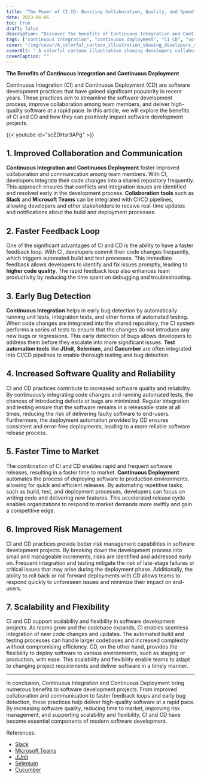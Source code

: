 ```yaml
---
title: "The Power of CI CD: Boosting Collaboration, Quality, and Speed"
date: 2023-06-06
toc: true
draft: false
description: "Discover the benefits of Continuous Integration and Continuous Deployment (CI CD) in software development, enhancing collaboration, quality, and speed."
tags: ["continuous integration", "continuous deployment", "CI CD", "software development", "collaboration", "communication", "feedback loop", "bug detection", "software quality", "reliability", "time to market", "risk management", "scalability", "flexibility", "automated testing", "agile development", "DevOps", "team productivity", "software releases", "deployment automation", "test automation", "rapid software delivery", "agile methodologies", "release management", "software engineering", "agile teams", "continuous improvement", "software testing", "deployment pipelines", "deployment process", "software development lifecycle"]
cover: "/img/cover/A_colorful_cartoon_illustration_showing_developers_collaborating.png"
coverAlt: " A colorful cartoon illustration showing developers collaborating and deploying software quickly and efficiently with CI CD tools and processes."
coverCaption: ""
---
```


**The Benefits of Continuous Integration and Continuous Deployment**

Continuous Integration (CI) and Continuous Deployment (CD) are software development practices that have gained significant popularity in recent years. These practices aim to streamline the software development process, improve collaboration among team members, and deliver high-quality software at a rapid pace. In this article, we will explore the benefits of CI and CD and how they can positively impact software development projects.

{{< youtube id="scEDHsr3APg" >}}

## 1. Improved Collaboration and Communication

**Continuous Integration and Continuous Deployment** foster improved collaboration and communication among team members. With CI, developers integrate their code changes into a shared repository frequently. This approach ensures that conflicts and integration issues are identified and resolved early in the development process. **Collaboration tools** such as **Slack** and **Microsoft Teams** can be integrated with CI/CD pipelines, allowing developers and other stakeholders to receive real-time updates and notifications about the build and deployment processes.

## 2. Faster Feedback Loop

One of the significant advantages of CI and CD is the ability to have a faster feedback loop. With CI, developers commit their code changes frequently, which triggers automated build and test processes. This immediate feedback allows developers to identify and fix issues promptly, leading to **higher code quality**. The rapid feedback loop also enhances team productivity by reducing the time spent on debugging and troubleshooting.

## 3. Early Bug Detection

**Continuous Integration** helps in early bug detection by automatically running unit tests, integration tests, and other forms of automated testing. When code changes are integrated into the shared repository, the CI system performs a series of tests to ensure that the changes do not introduce any new bugs or regressions. This early detection of bugs allows developers to address them before they escalate into more significant issues. **Test automation tools** like **JUnit**, **Selenium**, and **Cucumber** are often integrated into CI/CD pipelines to enable thorough testing and bug detection.

## 4. Increased Software Quality and Reliability

CI and CD practices contribute to increased software quality and reliability. By continuously integrating code changes and running automated tests, the chances of introducing defects or bugs are minimized. Regular integration and testing ensure that the software remains in a releasable state at all times, reducing the risk of delivering faulty software to end-users. Furthermore, the deployment automation provided by CD ensures consistent and error-free deployments, leading to a more reliable software release process.

## 5. Faster Time to Market

The combination of CI and CD enables rapid and frequent software releases, resulting in a faster time to market. **Continuous Deployment** automates the process of deploying software to production environments, allowing for quick and efficient releases. By automating repetitive tasks, such as build, test, and deployment processes, developers can focus on writing code and delivering new features. This accelerated release cycle enables organizations to respond to market demands more swiftly and gain a competitive edge.

## 6. Improved Risk Management

CI and CD practices provide better risk management capabilities in software development projects. By breaking down the development process into small and manageable increments, risks are identified and addressed early on. Frequent integration and testing mitigate the risk of late-stage failures or critical issues that may arise during the deployment phase. Additionally, the ability to roll back or roll forward deployments with CD allows teams to respond quickly to unforeseen issues and minimize their impact on end-users.

## 7. Scalability and Flexibility

CI and CD support scalability and flexibility in software development projects. As teams grow and the codebase expands, CI enables seamless integration of new code changes and updates. The automated build and testing processes can handle larger codebases and increased complexity without compromising efficiency. CD, on the other hand, provides the flexibility to deploy software to various environments, such as staging or production, with ease. This scalability and flexibility enable teams to adapt to changing project requirements and deliver software in a timely manner.

______

In conclusion, Continuous Integration and Continuous Deployment bring numerous benefits to software development projects. From improved collaboration and communication to faster feedback loops and early bug detection, these practices help deliver high-quality software at a rapid pace. By increasing software quality, reducing time to market, improving risk management, and supporting scalability and flexibility, CI and CD have become essential components of modern software development.

References:
- [Slack](https://slack.com/)
- [Microsoft Teams](https://www.microsoft.com/en-us/microsoft-teams/group-chat-software)
- [JUnit](https://junit.org/junit5/)
- [Selenium](https://www.selenium.dev/)
- [Cucumber](https://cucumber.io/)
